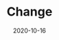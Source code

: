 ---
data: 2020/5
date: '2020-10-16'
descriptions:
- '1': In 2019
- '2': In 2020
layout: photos
title: Change
---